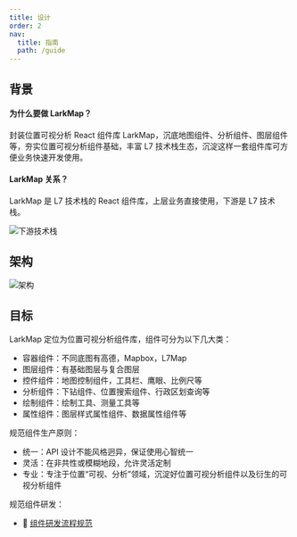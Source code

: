 ```yaml
---
title: 设计
order: 2
nav:
  title: 指南
  path: /guide
---
```


## 背景

#### 为什么要做 LarkMap？

封装位置可视分析 React 组件库 LarkMap，沉底地图组件、分析组件、图层组件等，夯实位置可视分析组件基础，丰富 L7 技术栈生态，沉淀这样一套组件库可方便业务快速开发使用。

#### LarkMap 关系？

LarkMap 是 L7 技术栈的 React 组件库，上层业务直接使用，下游是 L7 技术栈。

![下游技术栈](https://mdn.alipayobjects.com/huamei_qa8qxu/afts/img/A*cZAVSYJ7xo8AAAAAAAAAAAAADmJ7AQ/original.png)

## 架构

![架构](https://mdn.alipayobjects.com/huamei_qa8qxu/afts/img/A*108gQJdC9IgAAAAAAAAAAAAADmJ7AQ/original.png)

## 目标

LarkMap 定位为位置可视分析组件库，组件可分为以下几大类：

- 容器组件：不同底图有高德，Mapbox，L7Map
- 图层组件：有基础图层与复合图层
- 控件组件：地图控制组件，工具栏、鹰眼、比例尺等
- 分析组件：下钻组件、位置搜索组件、行政区划查询等
- 绘制组件：绘制工具、测量工具等
- 属性组件：图层样式属性组件、数据属性组件等

规范组件生产原则：

- 统一：API 设计不能风格迥异，保证使用心智统一
- 灵活：在非共性或模糊地段，允许灵活定制
- 专业：专注于位置“可视、分析”领域，沉淀好位置可视分析组件以及衍生的可视分析组件

规范组件研发：

- 🔗 [组件研发流程规范](https://www.yuque.com/antv/l7/shlzof)

